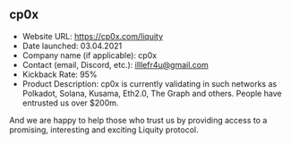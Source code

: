 ## cp0x

- Website URL: https://cp0x.com/liquity
- Date launched: 03.04.2021
- Company name (if applicable): cp0x
- Contact (email, Discord, etc.): illlefr4u@gmail.com
- Kickback Rate: 95%
- Product Description: cp0x is currently validating in such networks as Polkadot, Solana, Kusama, Eth2.0, The Graph and others. People have entrusted us over $200m.

And we are happy to help those who trust us by providing access to a promising, interesting and exciting Liquity protocol.

